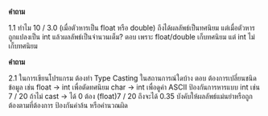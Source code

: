 __คำถาม__ 

1.1  ทำไม 10 / 3.0 (เมื่อตัวหารเป็น float หรือ double) ถึงได้ผลลัพธ์เป็นทศนิยม แต่เมื่อตัวหารถูกแปลงเป็น int แล้วผลลัพธ์เป็นจำนวนเต็ม?
     ตอบ เพราะ float/double เก็บทศนิยม แต่ int ไม่เก็บทศนิยม


__คำถาม__

2.1 ในการเขียนโปรแกรม ต้องทำ Type Casting ในสถานการณ์ใดบ้าง
    ตอบ  ต้องการเปลี่ยนชนิดข้อมูล เช่น float → int เพื่อตัดทศนิยม char → int เพื่อดูค่า ASCII
ป้องกันการหารแบบ int เช่น 7 / 20 ถ้าไม่ cast → ได้ 0 ต้อง (float)7 / 20 ถึงจะได้ 0.35
บังคับให้ผลลัพธ์แม่นยำหรือถูกต้องตามที่ต้องการ ป้องกันค่าล้น หรือคำนวณผิด